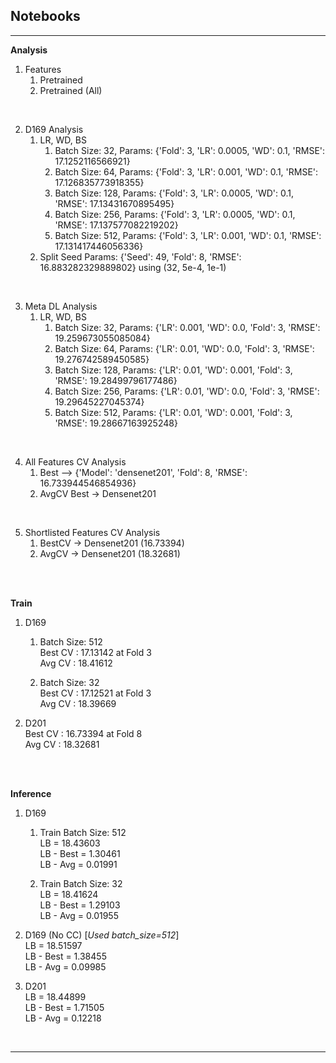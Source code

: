 ## **Notebooks**

---

**Analysis**

1. Features
    1. Pretrained      
    2. Pretrained (All)  

<br/>

2. D169 Analysis
    1. LR, WD, BS
        1. Batch Size: 32, Params: {'Fold': 3, 'LR': 0.0005, 'WD': 0.1, 'RMSE': 17.1252116566921}
        2. Batch Size: 64, Params: {'Fold': 3, 'LR': 0.001, 'WD': 0.1, 'RMSE': 17.126835773918355}  
        3. Batch Size: 128, Params: {'Fold': 3, 'LR': 0.0005, 'WD': 0.1, 'RMSE': 17.13431670895495} 
        4. Batch Size: 256, Params: {'Fold': 3, 'LR': 0.0005, 'WD': 0.1, 'RMSE': 17.137577082219202}
        5. Batch Size: 512, Params: {'Fold': 3, 'LR': 0.001, 'WD': 0.1, 'RMSE': 17.131417446056336} 
    2. Split Seed
        Params: {'Seed': 49, 'Fold': 8, 'RMSE': 16.883282329889802} using (32, 5e-4, 1e-1)

<br/>

3. Meta DL Analysis
    1. LR, WD, BS
        1. Batch Size: 32, Params: {'LR': 0.001, 'WD': 0.0, 'Fold': 3, 'RMSE': 19.259673055085084}
        2. Batch Size: 64, Params: {'LR': 0.01, 'WD': 0.0, 'Fold': 3, 'RMSE': 19.276742589450585} 
        3. Batch Size: 128, Params: {'LR': 0.01, 'WD': 0.001, 'Fold': 3, 'RMSE': 19.28499796177486} 
        4. Batch Size: 256, Params: {'LR': 0.01, 'WD': 0.0, 'Fold': 3, 'RMSE': 19.29645227045374} 
        5. Batch Size: 512, Params: {'LR': 0.01, 'WD': 0.001, 'Fold': 3, 'RMSE': 19.28667163925248} 

<br/>

4. All Features CV Analysis 
    1. Best --> {'Model': 'densenet201', 'Fold': 8, 'RMSE': 16.733944546854936}
    2. AvgCV Best -> Densenet201

<br/>

5. Shortlisted Features CV Analysis 
    1. BestCV -> Densenet201 (16.73394)
    2. AvgCV  -> Densenet201 (18.32681)
         
        
<br/>
<br/>

**Train**

1. D169 
    1. Batch Size: 512 </br>
        Best CV : 17.13142 at Fold 3 </br>
        Avg CV  : 18.41612

    2. Batch Size: 32 <br/>
        Best CV : 17.12521 at Fold 3 </br>
        Avg CV  : 18.39669 <br/>

2. D201 <br/>
    Best CV : 16.73394 at Fold 8 <br/>
    Avg CV  : 18.32681
    
<br/>
<br/>

**Inference**

1. D169  
    1. Train Batch Size: 512 <br/>
        LB = 18.43603 </br>
        LB - Best = 1.30461 </br>
        LB - Avg  = 0.01991 </br>
    
    2. Train Batch Size: 32 <br/>
        LB = 18.41624 </br>
        LB - Best = 1.29103 </br>
        LB - Avg  = 0.01955 </br>

2. D169 (No CC) [*Used batch_size=512*] <br/>
   LB = 18.51597 </br>
   LB - Best = 1.38455 </br>
   LB - Avg  = 0.09985 </br>


3. D201 <br/>
    LB = 18.44899 <br/>
    LB - Best = 1.71505 <br/>
    LB - Avg  = 0.12218 <br/>

<br/>

---